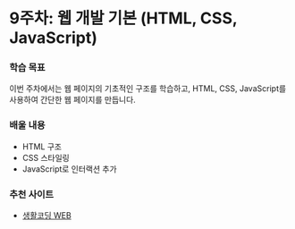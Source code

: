 # 9주차: 웹 개발 기본 (HTML, CSS, JavaScript)

### 학습 목표
이번 주차에서는 웹 페이지의 기초적인 구조를 학습하고, HTML, CSS, JavaScript를 사용하여 간단한 웹 페이지를 만듭니다.

### 배울 내용
- HTML 구조
- CSS 스타일링
- JavaScript로 인터랙션 추가

### 추천 사이트
- [생활코딩 WEB](https://opentutorials.org/course/3083)
